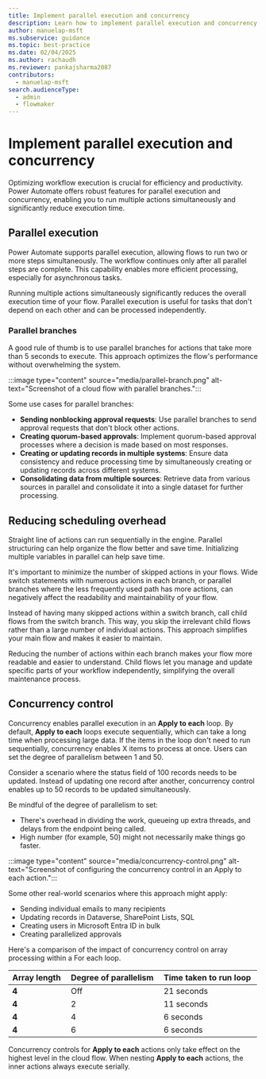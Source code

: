 ```yaml
---
title: Implement parallel execution and concurrency
description: Learn how to implement parallel execution and concurrency in Power Automate to optimize your workflows and reduce execution time.
author: manuelap-msft
ms.subservice: guidance
ms.topic: best-practice
ms.date: 02/04/2025
ms.author: rachaudh
ms.reviewer: pankajsharma2087
contributors: 
  - manuelap-msft
search.audienceType: 
  - admin
  - flowmaker
---
```


# Implement parallel execution and concurrency

Optimizing workflow execution is crucial for efficiency and productivity. Power Automate offers robust features for parallel execution and concurrency, enabling you to run multiple actions simultaneously and significantly reduce execution time.

## Parallel execution

Power Automate supports parallel execution, allowing flows to run two or more steps simultaneously. The workflow continues only after all parallel steps are complete. This capability enables more efficient processing, especially for asynchronous tasks.

Running multiple actions simultaneously significantly reduces the overall execution time of your flow. Parallel execution is useful for tasks that don't depend on each other and can be processed independently.

### Parallel branches

A good rule of thumb is to use parallel branches for actions that take more than 5 seconds to execute. This approach optimizes the flow's performance without overwhelming the system.

:::image type="content" source="media/parallel-branch.png" alt-text="Screenshot of a cloud flow with parallel branches.":::

Some use cases for parallel branches:

- **Sending nonblocking approval requests**: Use parallel branches to send approval requests that don't block other actions. 
- **Creating quorum-based approvals**: Implement quorum-based approval processes where a decision is made based on most responses.
- **Creating or updating records in multiple systems**: Ensure data consistency and reduce processing time by simultaneously creating or updating records across different systems.
- **Consolidating data from multiple sources**: Retrieve data from various sources in parallel and consolidate it into a single dataset for further processing.

## Reducing scheduling overhead

Straight line of actions can run sequentially in the engine. Parallel structuring can help organize the flow better and save time. Initializing multiple variables in parallel can help save time.

It's important to minimize the number of skipped actions in your flows. Wide switch statements with numerous actions in each branch, or parallel branches where the less frequently used path has more actions, can negatively affect the readability and maintainability of your flow.

Instead of having many skipped actions within a switch branch, call child flows from the switch branch. This way, you skip the irrelevant child flows rather than a large number of individual actions. This approach simplifies your main flow and makes it easier to maintain.

Reducing the number of actions within each branch makes your flow more readable and easier to understand. Child flows let you manage and update specific parts of your workflow independently, simplifying the overall maintenance process.

## Concurrency control

Concurrency enables parallel execution in an **Apply to each** loop. By default, **Apply to each** loops execute sequentially, which can take a long time when processing large data. If the items in the loop don't need to run sequentially, concurrency enables X items to process at once. Users can set the degree of parallelism between 1 and 50.

Consider a scenario where the status field of 100 records needs to be updated. Instead of updating one record after another, concurrency control enables up to 50 records to be updated simultaneously.

Be mindful of the degree of parallelism to set:

- There's overhead in dividing the work, queueing up extra threads, and delays from the endpoint being called.
- High number (for example, 50) might not necessarily make things go faster.

:::image type="content" source="media/concurrency-control.png" alt-text="Screenshot of configuring the concurrency control in an Apply to each action.":::

Some other real-world scenarios where this approach might apply:​

- Sending individual emails to many recipients​
- Updating records in Dataverse, SharePoint Lists, SQL​
- Creating users in Microsoft Entra ID in bulk
- Creating parallelized approvals

Here's a comparison of the impact of concurrency control on array processing within a For each loop.

| **Array length ​** | **Degree of parallelism ​** | **Time taken to run loop ​** |
|-------------------|----------------------------|-----------------------------|
| **4 ​**            | Off ​                       | 21 seconds ​                 |
| **4 ​**            | 2 ​                         | 11 seconds ​                 |
| **4 ​**            | 4 ​                         | 6 seconds ​                  |
| **4 ​**            | 6 ​                         | 6 seconds ​                  |

Concurrency controls for **Apply to each** actions only take effect on the highest level in the cloud flow. When nesting **Apply to each** actions, the inner actions always execute serially.
<!-- Many links in this doc, which pointed to flow.microsoft.com/blog/*, did not resolve and were thus removed. -->